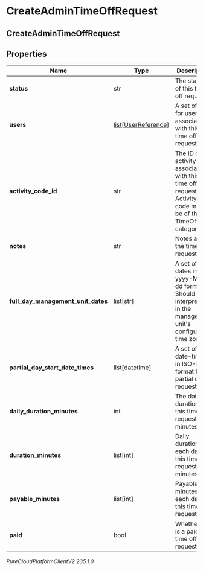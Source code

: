 # CreateAdminTimeOffRequest

## CreateAdminTimeOffRequest

## Properties

|Name | Type | Description | Notes|
|------------ | ------------- | ------------- | -------------|
| **status** | str | The status of this time off request | |
| **users** | [list[UserReference]](UserReference) | A set of IDs for users to associate with this time off request | |
| **activity_code_id** | str | The ID of the activity code associated with this time off request. Activity code must be of the TimeOff category | |
| **notes** | str | Notes about the time off request | [optional] |
| **full_day_management_unit_dates** | list[str] | A set of dates in yyyy-MM-dd format.  Should be interpreted in the management unit&#39;s configured time zone. | [optional] |
| **partial_day_start_date_times** | list[datetime] | A set of start date-times in ISO-8601 format for partial day requests. | [optional] |
| **daily_duration_minutes** | int | The daily duration of this time off request in minutes | |
| **duration_minutes** | list[int] | Daily durations for each day of this time off request in minutes | [optional] |
| **payable_minutes** | list[int] | Payable minutes for each day of this time off request | [optional] |
| **paid** | bool | Whether this is a paid time off request | [optional] |



_PureCloudPlatformClientV2 235.1.0_
